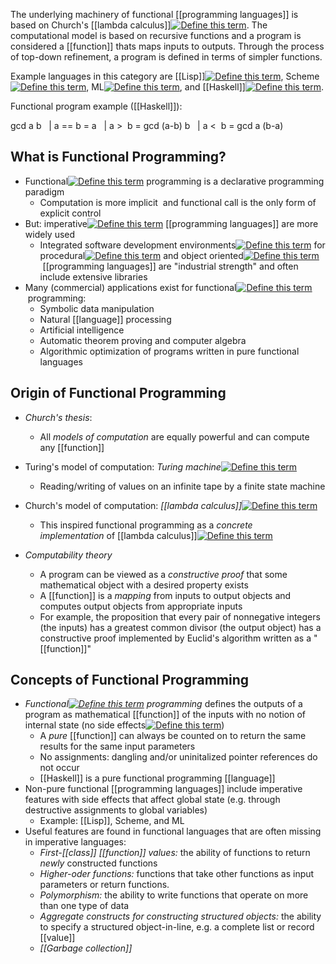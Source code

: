 The underlying machinery of functional [[programming languages]] is based on Church's [[lambda calculus]][![Define this term](https://www.cs.fsu.edu/~engelen/courses/COP402003/define.gif)](https://www.cs.fsu.edu/~engelen/courses/COP402003/board.html#lambdacalculus). The computational model is based on recursive functions and a program is considered a [[function]] thats maps inputs to outputs. Through the process of top-down refinement, a program is defined in terms of simpler functions.

Example languages in this category are [[Lisp]][![Define this term](https://www.cs.fsu.edu/~engelen/courses/COP402003/define.gif)](https://www.cs.fsu.edu/~engelen/courses/COP402003/board.html#[[[[[[[[Lisp]]|[[li]]sp]]]]]]), Scheme[![Define this term](https://www.cs.fsu.edu/~engelen/courses/COP402003/define.gif)](https://www.cs.fsu.edu/~engelen/courses/COP402003/board.html#scheme), ML[![Define this term](https://www.cs.fsu.edu/~engelen/courses/COP402003/define.gif)](https://www.cs.fsu.edu/~engelen/courses/COP402003/board.html#ml), and [[Haskell]][![Define this term](https://www.cs.fsu.edu/~engelen/courses/COP402003/define.gif)](https://www.cs.fsu.edu/~engelen/courses/COP402003/board.html#haskell).

Functional program example ([[Haskell]]):

gcd a b
  | a == b = a
  | a >  b = gcd (a-b) b
  | a <  b = gcd a (b-a)


## What is Functional Programming?
-   Functional[![Define this term](https://www.cs.fsu.edu/~engelen/courses/COP402003/define.gif)](https://www.cs.fsu.edu/~engelen/courses/COP402003/board.html#functional) programming is a declarative programming paradigm
	-   Computation is more implicit  and functional call is the only form of explicit control
-   But: imperative[![Define this term](https://www.cs.fsu.edu/~engelen/courses/COP402003/define.gif)](https://www.cs.fsu.edu/~engelen/courses/COP402003/board.html#imperative) [[programming languages]] are more widely used
	-  Integrated software development environments[![Define this term](https://www.cs.fsu.edu/~engelen/courses/COP402003/define.gif)](https://www.cs.fsu.edu/~engelen/courses/COP402003/board.html#softwaredevelopmentenvironment) for procedural[![Define this term](https://www.cs.fsu.edu/~engelen/courses/COP402003/define.gif)](https://www.cs.fsu.edu/~engelen/courses/COP402003/board.html#procedural) and object oriented[![Define this term](https://www.cs.fsu.edu/~engelen/courses/COP402003/define.gif)](https://www.cs.fsu.edu/~engelen/courses/COP402003/board.html#objectoriented) [[programming languages]] are "industrial strength" and often include extensive libraries
-   Many (commercial) applications exist for functional[![Define this term](https://www.cs.fsu.edu/~engelen/courses/COP402003/define.gif)](https://www.cs.fsu.edu/~engelen/courses/COP402003/board.html#functional) programming:
	-   Symbolic data manipulation
	-   Natural [[language]] processing
	-   Artificial intelligence
	-   Automatic theorem proving and computer algebra
	-   Algorithmic optimization of programs written in pure functional languages

## Origin of Functional Programming
- _Church's thesis_:
	-   All _models of computation_ are equally powerful and can compute any [[function]]
-   Turing's model of computation: _Turing machine_[![Define this term](https://www.cs.fsu.edu/~engelen/courses/COP402003/define.gif)](https://www.cs.fsu.edu/~engelen/courses/COP402003/board.html#turingmachine)
	- Reading/writing of values on an infinite tape by a finite state machine

-   Church's model of computation: _[[lambda calculus]]_[![Define this term](https://www.cs.fsu.edu/~engelen/courses/COP402003/define.gif)](https://www.cs.fsu.edu/~engelen/courses/COP402003/board.html#lambdacalculus)
	-   This inspired functional programming as a _concrete implementation_ of [[lambda calculus]][![Define this term](https://www.cs.fsu.edu/~engelen/courses/COP402003/define.gif)](https://www.cs.fsu.edu/~engelen/courses/COP402003/board.html#lambdacalculus)

-   _Computability theory_
	-  A program can be viewed as a _constructive proof_ that some mathematical object with a desired property exists
	-  A [[function]] is a _mapping_ from inputs to output objects and computes output objects from appropriate inputs
	-  For example, the proposition that every pair of nonnegative integers (the inputs) has a greatest common divisor (the output object) has a constructive proof implemented by Euclid's algorithm written as a "[[function]]"

## Concepts of Functional Programming
-  _Functional[![Define this term](https://www.cs.fsu.edu/~engelen/courses/COP402003/define.gif)](https://www.cs.fsu.edu/~engelen/courses/COP402003/board.html#functional) programming_ defines the outputs of a program as mathematical [[function]] of the inputs with no notion of internal state (no side effects[![Define this term](https://www.cs.fsu.edu/~engelen/courses/COP402003/define.gif)](https://www.cs.fsu.edu/~engelen/courses/COP402003/board.html#sideeffect))
	- A _pure_ [[function]] can always be counted on to return the same results for the same input parameters
	- No assignments: dangling and/or uninitalized pointer references do not occur
	- [[Haskell]] is a pure functional programming [[language]]
- Non-pure functional [[programming languages]] include imperative features with side effects that affect global state (e.g. through destructive assignments to global variables)
	- Example: [[Lisp]], Scheme, and ML
- Useful features are found in functional languages that are often missing in imperative languages:
	- *First-[[class]] [[function]] values:* the ability of functions to return *newly* constructed functions
	- *Higher-oder functions:* functions that take other functions as input parameters or return functions.
	- *Polymorphism:* the ability to write functions that operate on more than one type of data
	- *Aggregate constructs for constructing structured objects:* the ability to specify a structured object-in-line, e.g. a complete list or record [[value]]
	- *[[Garbage collection]]*